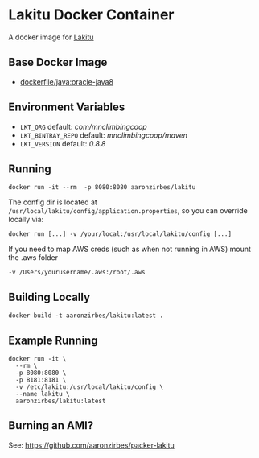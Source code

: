 Lakitu Docker Container
=======================

A docker image for [Lakitu](https://github.com/mnclimbingcoop/night-watchman/tree/master/lakitu)

Base Docker Image
-----------------

* [dockerfile/java:oracle-java8](https://registry.hub.docker.com/u/dockerfile/java)

Environment Variables
---------------------

* `LKT_ORG` default: *com/mnclimbingcoop*
* `LKT_BINTRAY_REPO` default: *mnclimbingcoop/maven*
* `LKT_VERSION` default: *0.8.8*

Running
-------

    docker run -it --rm  -p 8080:8080 aaronzirbes/lakitu

The config dir is located at `/usr/local/lakitu/config/application.properties`, so you can override locally via:

    docker run [...] -v /your/local:/usr/local/lakitu/config [...]

If you need to map AWS creds (such as when not running in AWS) mount the .aws folder

    -v /Users/yourusername/.aws:/root/.aws

Building Locally
----------------

    docker build -t aaronzirbes/lakitu:latest .

Example Running
---------------

    docker run -it \
      --rm \
      -p 8080:8080 \
      -p 8181:8181 \
      -v /etc/lakitu:/usr/local/lakitu/config \
      --name lakitu \
      aaronzirbes/lakitu:latest

Burning an AMI?
---------------

See: https://github.com/aaronzirbes/packer-lakitu
